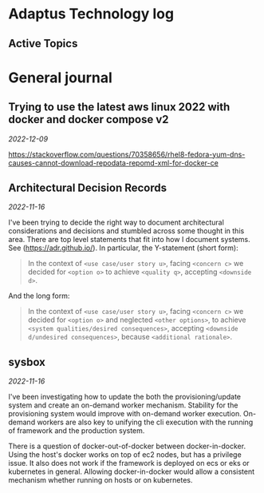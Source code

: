 # Adaptus Technology log

## Active Topics

# General journal

## Trying to use the latest aws linux 2022 with docker and docker compose v2
*2022-12-09*

https://stackoverflow.com/questions/70358656/rhel8-fedora-yum-dns-causes-cannot-download-repodata-repomd-xml-for-docker-ce

## Architectural Decision Records
*2022-11-16*

I've been trying to decide the right way to document architectural considerations and decisions and stumbled across some thought in this area.
There are top level statements that fit into how I document systems. See (https://adr.github.io/). In particular, the Y-statement (short form):

> In the context of `<use case/user story u>`, facing `<concern c>` we decided for `<option o>` to achieve `<quality q>`, accepting `<downside d>`.

And the long form:

> In the context of `<use case/user story u>`, facing `<concern c>` we decided for `<option o>` and neglected `<other options>`, to achieve `<system qualities/desired consequences>`, accepting `<downside d/undesired consequences>`, because `<additional rationale>`.

## sysbox
*2022-11-16*

I've been investigating how to update the both the provisioning/update system and create an on-demand worker mechanism. Stability for the provisioning system would improve with on-demand worker execution. On-demand workers are also key to unifying the cli execution with the running of framework and the production system.

There is a question of docker-out-of-docker between docker-in-docker. Using the host's docker works on top of ec2 nodes, but has a privilege issue. It also does not work if the framework is deployed on ecs or eks or kubernetes in general. Allowing docker-in-docker would allow a consistent mechanism whether running on hosts or on kubernetes.

